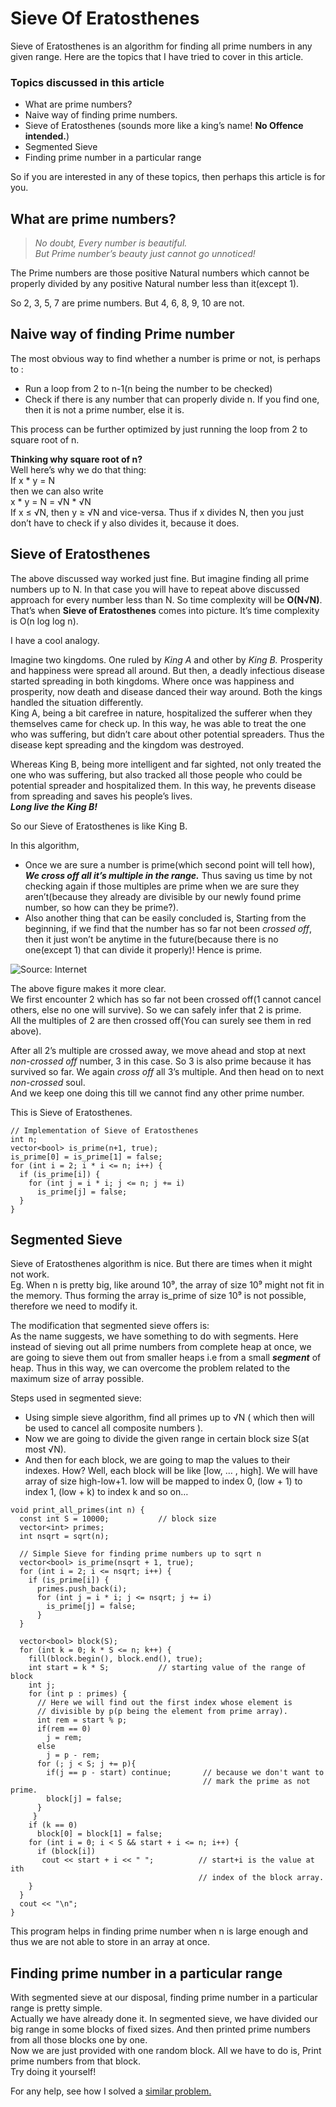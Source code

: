 # Sieve Of Eratosthenes

Sieve of Eratosthenes is an algorithm for finding all prime numbers in any given range. Here are the topics that I have tried to cover in this article.

### Topics discussed in this article <a id="a635"></a>

* What are prime numbers?
* Naive way of finding prime numbers.
* Sieve of Eratosthenes \(sounds more like a king’s name! **No Offence intended.**\)
* Segmented Sieve
* Finding prime number in a particular range

So if you are interested in any of these topics, then perhaps this article is for you.

## What are prime numbers? <a id="5f64"></a>

> _No doubt, Every number is beautiful.  
> But Prime number’s beauty just cannot go unnoticed!_

The Prime numbers are those positive Natural numbers which cannot be properly divided by any positive Natural number less than it\(except 1\).

So 2, 3, 5, 7 are prime numbers. But 4, 6, 8, 9, 10 are not.

## Naive way of finding Prime number <a id="8898"></a>

The most obvious way to find whether a number is prime or not, is perhaps to :

* Run a loop from 2 to n-1\(n being the number to be checked\)
* Check if there is any number that can properly divide n. If you find one, then it is not a prime number, else it is.

This process can be further optimized by just running the loop from 2 to square root of n.

**Thinking why square root of n?**  
Well here’s why we do that thing:  
If x \* y = N  
then we can also write  
x \* y = N = √N \* √N \
If x ≤ √N, then y ≥ √N and vice-versa. Thus if x divides N, then you just don’t have to check if y also divides it, because it does.

## Sieve of Eratosthenes <a id="b4d7"></a>

The above discussed way worked just fine. But imagine finding all prime numbers up to N. In that case you will have to repeat above discussed approach for every number less than N. So time complexity will be **O\(N√N\)**.  
That’s when **Sieve of Eratosthenes** comes into picture. It’s time complexity is O(n log log n).

I have a cool analogy.

Imagine two kingdoms. One ruled by _King A_ and other by _King B._ Prosperity and happiness were spread all around. But then, a deadly infectious disease started spreading in both kingdoms. Where once was happiness and prosperity, now death and disease danced their way around. Both the kings handled the situation differently.  
King A, being a bit carefree in nature, hospitalized the sufferer when they themselves came for check up. In this way, he was able to treat the one who was suffering, but didn’t care about other potential spreaders. Thus the disease kept spreading and the kingdom was destroyed.

Whereas King B, being more intelligent and far sighted, not only treated the one who was suffering, but also tracked all those people who could be potential spreader and hospitalized them. In this way, he prevents disease from spreading and saves his people’s lives.  
_**Long live the King B!**_

So our Sieve of Eratosthenes is like King B.

In this algorithm,

* Once we are sure a number is prime\(which second point will tell how\), _**We cross off all it’s multiple in the range.**_ Thus saving us time by not checking again if those multiples are prime when we are sure they aren’t\(because they already are divisible by our newly found prime number, so how can they be prime?\).
* Also another thing that can be easily concluded is, Starting from the beginning, if we find that the number has so far not been _crossed off_, then it just won’t be anytime in the future\(because there is no one\(except 1\) that can divide it properly\)! Hence is prime.



![Source: Internet](https://miro.medium.com/max/1750/0*auO27notXYgAZXUP.gif)

The above figure makes it more clear.  
We first encounter 2 which has so far not been crossed off\(1 cannot cancel others, else no one will survive\). So we can safely infer that 2 is prime.  
All the multiples of 2 are then crossed off\(You can surely see them in red above\).

After all 2’s multiple are crossed away, we move ahead and stop at next _non-crossed off_ number, 3 in this case. So 3 is also prime because it has survived so far. We again _cross off_ all 3’s multiple. And then head on to next _non-crossed_ soul.  
And we keep one doing this till we cannot find any other prime number.

This is Sieve of Eratosthenes.

```text
// Implementation of Sieve of Eratosthenes
int n;
vector<bool> is_prime(n+1, true); 
is_prime[0] = is_prime[1] = false; 
for (int i = 2; i * i <= n; i++) { 
  if (is_prime[i]) { 
    for (int j = i * i; j <= n; j += i) 
      is_prime[j] = false; 
  } 
}
```

## Segmented Sieve <a id="1232"></a>

Sieve of Eratosthenes algorithm is nice. But there are times when it might not work.  
Eg. When n is pretty big, like around 10⁹, the array of size 10⁹ might not fit in the memory. Thus forming the array is\_prime of size 10⁹ is not possible, therefore we need to modify it.

The modification that segmented sieve offers is:  
As the name suggests, we have something to do with segments. Here instead of sieving out all prime numbers from complete heap at once, we are going to sieve them out from smaller heaps i.e from a small _**segment**_ of heap. Thus in this way, we can overcome the problem related to the maximum size of array possible.

Steps used in segmented sieve:

* Using simple sieve algorithm, find all primes up to √N \( which then will be used to cancel all composite numbers \).
* Now we are going to divide the given range in certain block size S\(at most √N\).
* And then for each block, we are going to map the values to their indexes. How? Well, each block will be like \[low, … , high\]. We will have array of size high-low+1. low will be mapped to index 0, \(low + 1\) to index 1, \(low + k\) to index k and so on…

```text
void print_all_primes(int n) { 
  const int S = 10000;           // block size
  vector<int> primes; 
  int nsqrt = sqrt(n);
            
  // Simple Sieve for finding prime numbers up to sqrt n
  vector<bool> is_prime(nsqrt + 1, true); 
  for (int i = 2; i <= nsqrt; i++) { 
    if (is_prime[i]) { 
      primes.push_back(i); 
      for (int j = i * i; j <= nsqrt; j += i) 
        is_prime[j] = false; 
      } 
  } 
 
  vector<bool> block(S); 
  for (int k = 0; k * S <= n; k++) { 
    fill(block.begin(), block.end(), true); 
    int start = k * S;           // starting value of the range of block
    int j;
    for (int p : primes) {      
      // Here we will find out the first index whose element is 
      // divisible by p(p being the element from prime array).
      int rem = start % p;
      if(rem == 0)
        j = rem;
      else 
        j = p - rem;
      for (; j < S; j += p){
        if(j == p - start) continue;       // because we don't want to 
                                           // mark the prime as not prime. 
        block[j] = false;
      }
     } 
    if (k == 0) 
      block[0] = block[1] = false; 
    for (int i = 0; i < S && start + i <= n; i++) { 
      if (block[i]) 
       cout << start + i << " ";          // start+i is the value at ith 
                                          // index of the block array. 
    } 
  } 
  cout << "\n";
}
```

This program helps in finding prime number when n is large enough and thus we are not able to store in an array at once.

## Finding prime number in a particular range <a id="a360"></a>

With segmented sieve at our disposal, finding prime number in a particular range is pretty simple.  
Actually we have already done it. In segmented sieve, we have divided our big range in some blocks of fixed sizes. And then printed prime numbers from all those blocks one by one.  
Now we are just provided with one random block. All we have to do is, Print prime numbers from that block.  
Try doing it yourself!

For any help, see how I solved a [similar problem.](https://github.com/palak001/CP-solutions/blob/master/spoj/2.PRIME1.cpp)  


